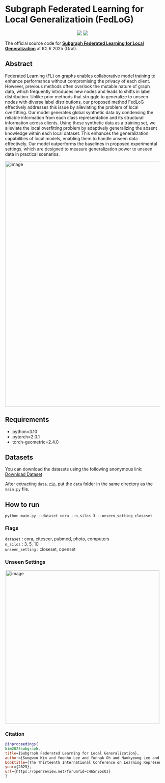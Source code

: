 # Subgraph Federated Learning for Local Generalizatioin (FedLoG)

<p align="center">   
    <a href="https://pytorch.org/" alt="PyTorch">
      <img src="https://img.shields.io/badge/PyTorch-%23EE4C2C.svg?e&logo=PyTorch&logoColor=white" /></a>
    <a href="https://iclr.cc" alt="Conference">
        <img src="https://img.shields.io/badge/ICLR'25-brightgreen" /></a>
<!--     <img src="https://img.shields.io/pypi/l/torch-rechub"> -->
</p>

The official source code for [**Subgraph Federated Learning for Local Generalization**](https://openreview.net/forum?id=cH65nS5sOz) at ICLR 2025 (Oral).

## Abstract 
Federated Learning (FL) on graphs enables collaborative model training to enhance performance without compromising the privacy of each client. However, previous methods often overlook the mutable nature of graph data, which frequently introduces new nodes and leads to shifts in label distribution. Unlike prior methods that struggle to generalize to unseen nodes with diverse label distributions, our proposed method FedLoG effectively addresses this issue by alleviating the problem of local overfitting. Our model generates global synthetic data by condensing the reliable information from each class representation and its structural information across clients. Using these synthetic data as a training set, we alleviate the local overfitting problem by adaptively generalizing the absent knowledge within each local dataset. This enhances the generalization capabilities of local models, enabling them to handle unseen data effectively. Our model outperforms the baselines in proposed experimental settings, which are designed to measure generalization power to unseen data in practical scenarios.

<img width="800" alt="image" src="https://github.com/user-attachments/assets/90c857a3-ab58-471f-9d43-cadd82bcb543" />

## Requirements
- python=3.10
- pytorch=2.0.1
- torch-geometric=2.4.0

## Datasets
You can download the datasets using the following anonymous link:  
[Download Dataset](https://drive.google.com/file/d/12u40AJMXeeplxfSeOuhU29rv8YtBzWMl/view?usp=share_link)

After extracting `data.zip`, put the `data` folder in the same directory as the `main.py` file.

## How to run
```
python main.py --dataset cora --n_silos 3 --unseen_setting closeset
```
### Flags
`dataset` : cora, citeseer, pubmed, photo, computers  
`n_silos` : 3, 5, 10  
`unseen_setting` : closeset, openset  

### Unseen Settings
<img width="500" alt="image" src="https://github.com/user-attachments/assets/737305da-7f97-45fa-850a-0ecdf7203b8f" style="display: block; margin: 0 auto;"/>

### Citation  

```BibTex
@inproceedings{
kim2025subgraph,
title={Subgraph Federated Learning for Local Generalization},
author={Sungwon Kim and Yoonho Lee and Yunhak Oh and Namkyeong Lee and Sukwon Yun and Junseok Lee and Sein Kim and Carl Yang and Chanyoung Park},
booktitle={The Thirteenth International Conference on Learning Representations},
year={2025},
url={https://openreview.net/forum?id=cH65nS5sOz}
}
```

